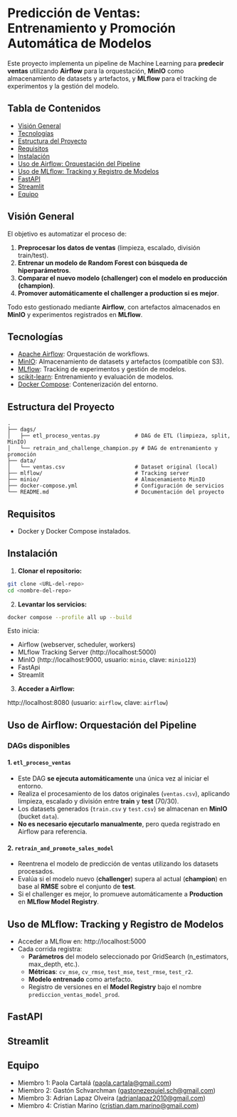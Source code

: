 # Predicción de Ventas: Entrenamiento y Promoción Automática de Modelos

Este proyecto implementa un pipeline de Machine Learning para **predecir ventas** utilizando **Airflow** para la orquestación, **MinIO** como almacenamiento de datasets y artefactos, y **MLflow** para el tracking de experimentos y la gestión del modelo.

## Tabla de Contenidos

- [Visión General](#visión-general)
- [Tecnologías](#tecnologías)
- [Estructura del Proyecto](#estructura-del-proyecto)
- [Requisitos](#requisitos)
- [Instalación](#instalación)
- [Uso de Airflow: Orquestación del Pipeline](#uso-de-airflow-orquestación-del-pipeline)
- [Uso de MLflow: Tracking y Registro de Modelos](#uso-de-mlflow-tracking-y-registro-de-modelos)
- [FastAPI](#fastapi)
- [Streamlit](#streamlit)
- [Equipo](#equipo)

## Visión General

El objetivo es automatizar el proceso de:

1. **Preprocesar los datos de ventas** (limpieza, escalado, división train/test).
2. **Entrenar un modelo de Random Forest con búsqueda de hiperparámetros**.
3. **Comparar el nuevo modelo (challenger) con el modelo en producción (champion)**.
4. **Promover automáticamente el challenger a production si es mejor**.

Todo esto gestionado mediante **Airflow**, con artefactos almacenados en **MinIO** y experimentos registrados en **MLflow**.

## Tecnologías

- [Apache Airflow](https://airflow.apache.org/): Orquestación de workflows.
- [MinIO](https://min.io/): Almacenamiento de datasets y artefactos (compatible con S3).
- [MLflow](https://mlflow.org/): Tracking de experimentos y gestión de modelos.
- [scikit-learn](https://scikit-learn.org/): Entrenamiento y evaluación de modelos.
- [Docker Compose](https://docs.docker.com/compose/): Contenerización del entorno.

## Estructura del Proyecto

```
.
├── dags/
│   ├── etl_proceso_ventas.py           # DAG de ETL (limpieza, split, MinIO)
│   └── retrain_and_challenge_champion.py # DAG de entrenamiento y promoción
├── data/
│   └── ventas.csv                      # Dataset original (local)
├── mlflow/                             # Tracking server
├── minio/                              # Almacenamiento MinIO
├── docker-compose.yml                  # Configuración de servicios
└── README.md                           # Documentación del proyecto
```

## Requisitos

- Docker y Docker Compose instalados.

## Instalación

1. **Clonar el repositorio:**

```bash
git clone <URL-del-repo>
cd <nombre-del-repo>
```

2. **Levantar los servicios:**

```bash
docker compose --profile all up --build
```

Esto inicia:
- Airflow (webserver, scheduler, workers)
- MLflow Tracking Server (http://localhost:5000)
- MinIO (http://localhost:9000, usuario: `minio`, clave: `minio123`)
- FastApi
- Streamlit

3. **Acceder a Airflow:**

http://localhost:8080 (usuario: `airflow`, clave: `airflow`)

## Uso de Airflow: Orquestación del Pipeline

### DAGs disponibles

#### 1. `etl_proceso_ventas`

- Este DAG **se ejecuta automáticamente** una única vez al iniciar el entorno.
- Realiza el procesamiento de los datos originales (`ventas.csv`), aplicando limpieza, escalado y división entre **train** y **test** (70/30).
- Los datasets generados (`train.csv` y `test.csv`) se almacenan en **MinIO** (bucket `data`).
- **No es necesario ejecutarlo manualmente**, pero queda registrado en Airflow para referencia.

#### 2. `retrain_and_promote_sales_model`

- Reentrena el modelo de predicción de ventas utilizando los datasets procesados.
- Evalúa si el modelo nuevo (**challenger**) supera al actual (**champion**) en base al **RMSE** sobre el conjunto de **test**.
- Si el challenger es mejor, lo promueve automáticamente a **Production** en **MLflow Model Registry**.

## Uso de MLflow: Tracking y Registro de Modelos

- Acceder a MLflow en: http://localhost:5000
- Cada corrida registra:
  - **Parámetros** del modelo seleccionado por GridSearch (n_estimators, max_depth, etc.).
  - **Métricas**: `cv_mse`, `cv_rmse`, `test_mse`, `test_rmse`, `test_r2`.
  - **Modelo entrenado** como artefacto.
  - Registro de versiones en el **Model Registry** bajo el nombre `prediccion_ventas_model_prod`.

## FastAPI



## Streamlit



## Equipo

- Miembro 1: Paola Cartalá (paola.cartala@gmail.com)
- Miembro 2: Gastón Schvarchman (gastonezequiel.sch@gmail.com)  
- Miembro 3: Adrian Lapaz Olveira (adrianlapaz2010@gmail.com)  
- Miembro 4: Cristian Marino (cristian.dam.marino@gmail.com)